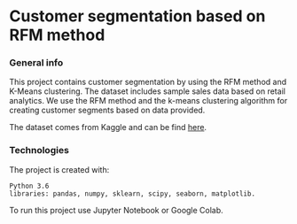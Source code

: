 # Customer segmentation based on RFM method

### General info
This project contains customer segmentation by using the RFM method and K-Means clustering. The dataset includes sample sales data based on retail analytics. We use the RFM method and the k-means clustering algorithm for creating customer segments based on data provided.

The dataset comes from Kaggle and can be find [here](https://www.kaggle.com/kyanyoga/sample-sales-data).

### Technologies

The project is created with:

    Python 3.6
    libraries: pandas, numpy, sklearn, scipy, seaborn, matplotlib.

To run this project use Jupyter Notebook or Google Colab.
